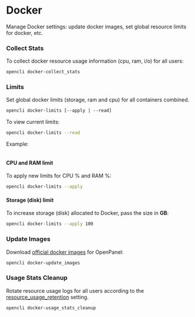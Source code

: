 # Docker

Manage Docker settings: update docker images, set global resource limits for docker, etc.

### Collect Stats

To collect docker resource usage information (cpu, ram, i/o) for all users:
```bash
opencli docker-collect_stats
```

### Limits

Set global docker limits (storage, ram and cpu) for all containers combined.
```bash
opencli docker-limits [--apply | --read]
```


To view current limits: 
```bash
opencli docker-limits --read
```

Example:
```bash

```

#### CPU and RAM limit

To apply new limits for CPU % and RAM %:

```bash
opencli docker-limits --apply
```

#### Storage (disk) limit

To increase storage (disk) allocated to Docker, pass the size in **GB**:

```bash
opencli docker-limits --apply 100
```
### Update Images

Download [official docker images](/images/browse.html) for OpenPanel:

```bash
opencli docker-update_images
```

### Usage Stats Cleanup

Rotate resource usage logs for all users according to the [resource_usage_retention](#resource-usage-retention) setting.

```bash
opencli docker-usage_stats_cleanup
```

